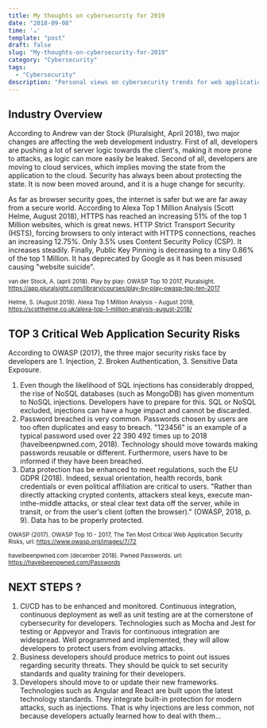 ```yaml
---
title: My thoughts on cybersecurity for 2019
date: "2018-09-08"
time: '☕️'
template: "post"
draft: false
slug: "My-thoughts-on-cybersecurity-for-2019"
category: "Cybersecurity"
tags:
  - "Cybersecurity"
description: "Personal views on cybersecurity trends for web applications."
---
```


## Industry Overview

According to Andrew van der Stock (Pluralsight, April 2018), two major changes are affecting the web development industry. First of all, developers are pushing a lot of server logic towards the client's, making it more prone to attacks, as logic can more easily be leaked. Second of all, developers are moving to cloud services, which implies moving the state from the application to the cloud. Security has always been about protecting the state. It is now been moved around, and it is a huge change for security.

As far as browser security goes, the internet is safer but we are far away from a secure world. According to Alexa Top 1 Million Analysis (Scott Helme, August 2018), HTTPS has reached an increasing 51% of the top 1 Million websites, which is great news. HTTP Strict Transport Security (HSTS), forcing browsers to only interact with HTTPS connections, reaches an increasing 12.75%. Only 3.5% uses Content Security Policy (CSP). It increases steadily. Finally, Public Key Pinning is decreasing to a tiny 0.86% of the top 1 Million. It has deprecated by Google as it has been misused causing "website suicide".

<sub>van der Stock, A. (april 2018). Play by play: OWASP Top 10 2017, Pluralsight. https://app.pluralsight.com/library/courses/play-by-play-owasp-top-ten-2017</sub>

<sub>Helme, S. (August 2018). Alexa Top 1 Million Analysis - August 2018, https://scotthelme.co.uk/alexa-top-1-million-analysis-august-2018/</sub>

## TOP 3 Critical Web Application Security Risks

According to OWASP (2017), the three major security risks face by developers are 1. Injection, 2. Broken Authentication, 3. Sensitive Data Exposure.

1. Even though the likelihood of SQL injections has considerably dropped, the rise of NoSQL databases (such as MongoDB) has given momentum to NoSQL injections. Developers have to prepare for this. SQL or NoSQL excluded, injections can have a huge impact and cannot be discarded.
2. Password breached is very common. Passwords chosen by users are too often duplicates and easy to breach. "123456" is an example of a typical password used over 22 390 492 times up to 2018 (haveibeenpwned.com, 2018). Technology should move towards making passwords reusable or different. Furthermore, users have to be informed if they have been breached.
3. Data protection has be enhanced to meet regulations, such the EU GDPR (2018). Indeed, sexual orientation, health records, bank credentials or even political affiliation are critical to users. "Rather than directly attacking crypted contents, attackers steal keys, execute man-inthe-middle attacks, or steal clear text data off the server, while in transit, or from the user’s client (often the browser)." (OWASP, 2018, p. 9). Data has to be properly protected.

<sub>OWASP (2017). OWASP Top 10 - 2017, The Ten Most Critical Web Application Security Risks, url: https://www.owasp.org/images/7/72

<sub>haveibeenpwned.com (december 2018). Pwned Passwords. url: https://haveibeenpwned.com/Passwords</sub>

## NEXT STEPS ?

1. CI/CD has to be enhanced and monitored. Continuous integration, continuous deployment as well as unit testing are at the cornerstone of cybersecurity for developers. Technologies such as Mocha and Jest for testing or Appveyor and Travis for continuous integration are widespread. Well programmed and implemented, they will allow developers to protect users from evolving attacks.
2. Business developers should produce metrics to point out issues regarding security threats. They should be quick to set security standards and quality training for their developers.
3. Developers should move to or update their new frameworks. Technologies such as Angular and React are built upon the latest technology standards. They integrate built-in protection for modern attacks, such as injections. That is why injections are less common, not because developers actually learned how to deal with them...
